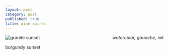 ```yaml
---
layout: post
category: post
published: true
title: wine spires
---
```

![granite sunset]({{site.baseurl}}/media/wine-spires.jpeg)
<span class='date' style='float:right;'>*watercolor, gouache, ink*</span>
  
  
  
  
burgundy sunset
